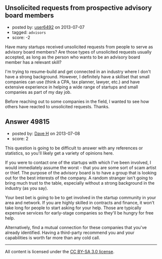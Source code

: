 ## Unsolicited requests from prospective advisory board members

- posted by: [user6492](https://stackexchange.com/users/-1/6492-user6492) on 2013-07-07
- tagged: `advisors`
- score: -2

Have many startups received unsolicited requests from people to serve as advisory board members?  Are those types of unsolicited requests usually accepted, as long as the person who wants to be an advisory board member has a relevant skill?

I'm trying to resume-build and get connected in an industry where I don't have a strong background.  However, I definitely have a skillset that small companies can use (think a CPA, tax planner, lawyer, etc.) and have extensive experience in helping a wide range of startups and small companies as part of my day job.

Before reaching out to some companies in the field, I wanted to see how others have reacted to unsolicited requests.  Thanks.


## Answer 49815

- posted by: [Dave H](https://stackexchange.com/users/-1/26928-dave-h) on 2013-07-08
- score: 2

This question is going to be difficult to answer with any references or statistics, so you'll likely get a variety of opinions here.

If you were to contact one of the startups with which I've been involved, I would immediately assume the worst - that you are some sort of scam artist or thief.  The purpose of the advisory board is to have a group that is looking out for the best interests of the company.  A random stranger isn't going to bring much trust to the table, especially without a strong background in the industry (as you say).

Your best bet is going to be to get involved in the startup community in your area and network.  If you are highly skilled in contracts and finance, it won't take long for people to start asking for your help.  Those are typically expensive services for early-stage companies so they'll be hungry for free help.

Alternatively, find a mutual connection for these companies that you've already identified.  Having a third-party recommend you and your capabilities is worth far more than any cold call.




---

All content is licensed under the [CC BY-SA 3.0 license](https://creativecommons.org/licenses/by-sa/3.0/).
